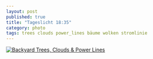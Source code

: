 ```yaml
---
layout: post
published: true
title: "Tageslicht 18:35"
category: photo
tags: trees clouds power_lines bäume wolken stromlinie
---
```


[![Backyard Trees, Clouds & Power Lines](http://37.media.tumblr.com/9a9c94c8621a071e7c4099be98b6abf5/tumblr_nazo7wjvlZ1rive1ro1_500.jpg)](http://dr3wh0.tumblr.com/post/95951581004/tageslicht-18-35 "View on Tumblr")